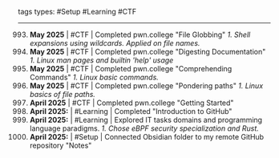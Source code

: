  tags types: #Setup #Learning #CTF

---

993. **May 2025** | #CTF |  Completed pwn.college "File Globbing"
     *1. Shell expansions using wildcards. Applied on file names.*
994. **May 2025** | #CTF |  Completed pwn.college "Digesting Documentation"
     *1. Linux man pages and builtin 'help' usage*
995. **May 2025** | #CTF |  Completed pwn.college "Comprehending Commands"
     *1. Linux basic commands.*
996. **May 2025** | #CTF |  Completed pwn.college "Pondering paths"
     *1. Linux basics of file paths.*
997. **April 2025** | #CTF | Completed pwn.college "Getting Started"
998. **April 2025:** | #Learning | Completed "Introduction to GitHub"
999. **April 2025:** | #Learning | Explored IT tasks domains and programming language paradigms.
     *1. Chose eBPF security specialization and Rust.*
1000. **April 2025:** | #Setup | Connected Obsidian folder to my remote GitHub repository "Notes"